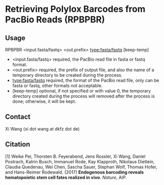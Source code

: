 # Retrieving Polylox Barcodes from PacBio Reads (RPBPBR) 

## Usage
RPBPBR <input.fasta/fastq> <out.prefix> <type:fasta/fastq> [keep-temp] 

* <input.fasta/fastq>  required, the PacBio read file in fasta or fastq format. 
* <out.prefix>         required, the prefix of output file, and also the name of a temporary directory to be created during the process. 
* <type:fasta/fastq>   required, the format of the PacBio read file, only can be fasta or fastq, other formats not acceptable. 
* [keep-temp]          optional, if not specified or with value 0, the temporary directory created during the process will removed after the process is done; otherwise, it will be kept. 


## Contact
Xi Wang (xi dot wang at dkfz dot de)

## Citation
[1] Weike Pei, Thorsten B. Feyerabend, Jens Rossler, Xi Wang, Daniel Postrach, Katrin Busch, Immanuel Rode, Kay Klapproth, Nikolaus Dietlein, Claudia Quedenau, Wei Chen, Sascha Sauer, Stephan Wolf, Thomas Hofer, and Hans-Reimer Rodewald. (2017) **Endogenous barcoding reveals hematopoietic stem cell fates realized in vivo**. *Nature*, AIP.

